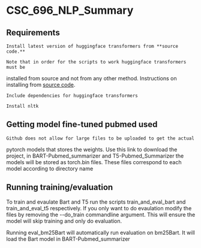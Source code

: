# CSC_696_NLP_Summary
## Requirements

    Install latest version of huggingface transformers from **source code.**

    Note that in order for the scripts to work huggingface transformers must be 
installed from source and not from any other method. Instructions on installing 
from [source code](https://huggingface.co/docs/transformers/installation#installing-from-source). 

    Include dependencies for huggingface transformers

    Install nltk
 

## Getting model fine-tuned pubmed used

    Github does not allow for large files to be uploaded to get the actual 
pytorch models that stores the weights. Use this link to download the project, 
in BART-Pubmed\_summarizer and T5-Pubmed\_Summarizer the models will be stored 
as torch.bin files. These files correspond to each model according to directory name


## Running training/evaluation

 To train and evaulate Bart and T5 run the scripts train\_and\_eval\_bart and train\_and\_eval\_t5 respectively. If you only want to do evaulation modify the files by removing the --do\_train commandline argument. This will ensure the model will skip training and only do evaluation.

Running eval\_bm25Bart will automatically run evaluation on bm25Bart. It will load the Bart model in BART-Pubmed\_summarizer
